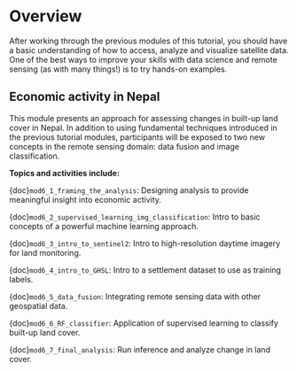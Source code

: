 # Overview

After working through the previous modules of this tutorial, you should have a basic understanding of how to access, analyze and visualize satellite data. One of the best ways to improve your skills with data science and remote sensing (as with many things!) is to try hands-on examples.

## Economic activity in Nepal
This module presents an approach for assessing changes in built-up land cover in Nepal. In addition to using fundamental techniques introduced in the previous tutorial modules, participants will be exposed to two new concepts in the remote sensing domain: data fusion and image classification.

**Topics and activities include:**

{doc}`mod6_1_framing_the_analysis`: Designing analysis to provide meaningful insight into economic activity.

{doc}`mod6_2_supervised_learning_img_classification`: Intro to basic concepts of a powerful machine learning approach.

{doc}`mod6_3_intro_to_sentinel2`: Intro to high-resolution daytime imagery for land monitoring.

{doc}`mod6_4_intro_to_GHSL`: Intro to a settlement dataset to use as training labels.

{doc}`mod6_5_data_fusion`: Integrating remote sensing data with other geospatial data.

{doc}`mod6_6_RF_classifier`: Application of supervised learning to classify built-up land cover.

{doc}`mod6_7_final_analysis`: Run inference and analyze change in land cover.